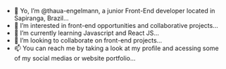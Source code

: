 - 👋 Yo, I’m @thaua-engelmann, a junior Front-End developer located in Sapiranga, Brazil...
- 👀 I’m interested in front-end opportunities and collaborative projects...
- 🌱 I’m currently learning Javascript and React JS...
- 💞️ I’m looking to collaborate on front-end projects...
- 📫 You can reach me by taking a look at my profile and acessing some of my social medias or website portfolio...

<!---
thaua-engelmann/thaua-engelmann is a ✨ special ✨ repository because its `README.md` (this file) appears on your GitHub profile.
You can click the Preview link to take a look at your changes.
--->
